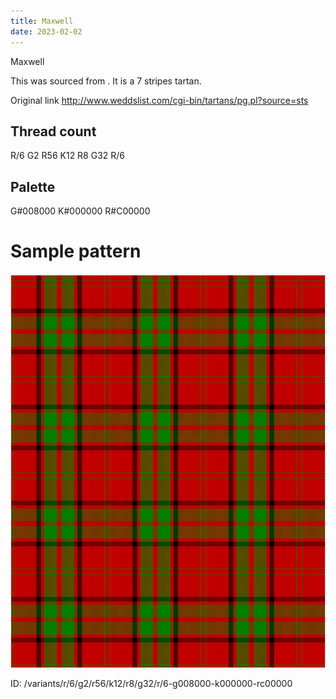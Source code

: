 ```yaml
---
title: Maxwell
date: 2023-02-02
---
```

Maxwell

This was sourced from <no value>.  It is a 7 stripes tartan.

Original link http://www.weddslist.com/cgi-bin/tartans/pg.pl?source=sts

## Thread count
R/6 G2 R56 K12 R8 G32 R/6

## Palette
G#008000 K#000000 R#C00000

# Sample pattern

![Tartan detail](tartan.png "R/6 G2 R56 K12 R8 G32 R/6 tartan")

ID: /variants/r/6/g2/r56/k12/r8/g32/r/6-g008000-k000000-rc00000